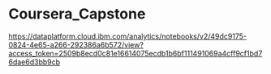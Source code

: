 # Coursera_Capstone
https://dataplatform.cloud.ibm.com/analytics/notebooks/v2/49dc9175-0824-4e65-a266-292386a6b572/view?access_token=2509b8ecd0c81e16614075ecdb1b6bf111491069a4cff9cf1bd76dae6d3bb9cb 
